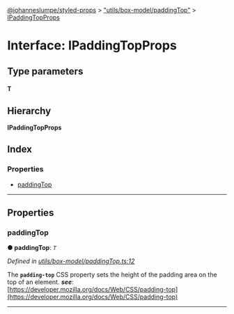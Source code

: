 [@johanneslumpe/styled-props](../README.md) > ["utils/box-model/paddingTop"](../modules/_utils_box_model_paddingtop_.md) > [IPaddingTopProps](../interfaces/_utils_box_model_paddingtop_.ipaddingtopprops.md)

# Interface: IPaddingTopProps

## Type parameters
#### T 
## Hierarchy

**IPaddingTopProps**

## Index

### Properties

* [paddingTop](_utils_box_model_paddingtop_.ipaddingtopprops.md#paddingtop)

---

## Properties

<a id="paddingtop"></a>

###  paddingTop

**● paddingTop**: *`T`*

*Defined in [utils/box-model/paddingTop.ts:12](https://github.com/johanneslumpe/styled-props/blob/3abf398/src/utils/box-model/paddingTop.ts#L12)*

The **`padding-top`** CSS property sets the height of the padding area on the top of an element.
*__see__*: [https://developer.mozilla.org/docs/Web/CSS/padding-top](https://developer.mozilla.org/docs/Web/CSS/padding-top)

___

